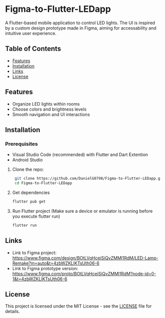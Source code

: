 # Figma-to-Flutter-LEDapp

A Flutter-based mobile application to control LED lights. The UI is inspired by a custom design prototype made in Figma, aiming for accessability and intuitive user experience.

## Table of Contents

- [Features](#features)
- [Installation](#installation)
- [Links](#links)
- [License](#license)
  
## Features

- Organize LED lights within rooms
- Choose colors and brightness levels
- Smooth navigation and UI interactions
  
## Installation

### Prerequisites
  - Visual Studio Code (recommended)
      with Flutter
      and Dart Extention
  - Android Studio

1. Clone the repo:
   ```bash
    git clone https://github.com/DanielG0798/Figma-to-Flutter-LEDapp.git
    cd Figma-to-Flutter-LEDapp
   ```
2. Get dependencies
   ```bash
   flutter pub get
   ```
3. Run Flutter project (Make sure a device or emulator is running before you execute flutter run)
   ```bash
   flutter run
   ```

## Links

- Link to Figma project: https://www.figma.com/design/BOtLVqHceiSiQvZMMl1RdM/LED-Lamp-Remake?m=auto&t=4zbWZKLIKTsUth06-6
- Link to Figma prototype version: https://www.figma.com/proto/BOtLVqHceiSiQvZMMl1RdM?node-id=0-1&t=4zbWZKLIKTsUth06-6

## License

This project is licensed under the MIT License - see the [LICENSE](LICENSE) file for details.

